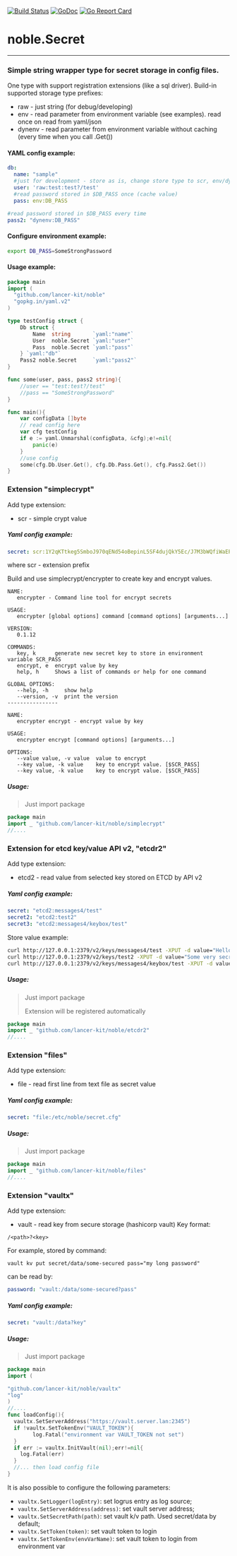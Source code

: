 [![Build Status](https://travis-ci.com/lancer-kit/noble.svg?branch=master)](https://travis-ci.com/github/lancer-kit/noble) 
[![GoDoc](https://godoc.org/github.com/lancer-kit/noble?status.png)](https://godoc.org/github.com/lancer-kit/noble)
[![Go Report Card](https://goreportcard.com/badge/github.com/lancer-kit/noble)](https://goreportcard.com/report/github.com/lancer-kit/noble)
# noble.Secret 
-----------

### Simple string wrapper type for secret storage in config files.

One type with support registration extensions (like a sql driver).
Build-in supported storage type prefixes:

* raw - just string (for debug/developing) 
* env - read parameter from environment variable (see examples). read once on read from yaml/json
* dynenv - read parameter from environment variable without caching (every time when you call .Get())
#### YAML config example:

```yaml
db:
  name: "sample"
  #just for development - store as is, change store type to scr, env/dynenv in prod
  user: 'raw:test:test?/test'
  #read password stored in $DB_PASS once (cache value)
  pass: env:DB_PASS

#read password stored in $DB_PASS every time
pass2: "dynenv:DB_PASS"
```

#### Configure environment example:
```bash
export DB_PASS=SomeStrongPassword
```


#### Usage example:
```go
package main
import (
  "github.com/lancer-kit/noble"
  "gopkg.in/yaml.v2"
)

type testConfig struct {
	Db struct {
        Name  string       `yaml:"name"`
		User  noble.Secret `yaml:"user"`
		Pass  noble.Secret `yaml:"pass"`
	} `yaml:"db"`
	Pass2 noble.Secret     `yaml:"pass2"`
}

func some(user, pass, pass2 string){
    //user == "test:test?/test"
    //pass == "SomeStrongPassword"
}

func main(){
    var configData []byte
    // read config here
    var cfg testConfig
    if e := yaml.Unmarshal(configData, &cfg);e!=nil{
        panic(e)
    }
    //use config
    some(cfg.Db.User.Get(), cfg.Db.Pass.Get(), cfg.Pass2.Get())
}

```
### Extension "simplecrypt"

Add type extension:
* scr - simple crypt value
##### Yaml config example:
````yaml
secret: scr:1Y2qKTtkeg5SmboJ970qENd54oBepinL5SF4dujQkY5Ec/J7M3bWQfiWaEPsZaXl4bPAEKoC1i29
````
where scr - extension prefix


Build and use simplecrypt/encrypter to create key and encrypt values.

````
NAME:
   encrypter - Command line tool for encrypt secrets

USAGE:
   encrypter [global options] command [command options] [arguments...]

VERSION:
   0.1.12

COMMANDS:
   key, k      generate new secret key to store in environment variable SCR_PASS
   encrypt, e  encrypt value by key
   help, h     Shows a list of commands or help for one command

GLOBAL OPTIONS:
   --help, -h     show help
   --version, -v  print the version
----------------

NAME:
   encrypter encrypt - encrypt value by key

USAGE:
   encrypter encrypt [command options] [arguments...]

OPTIONS:
   --value value, -v value  value to encrypt
   --key value, -k value    key to encrypt value. [$SCR_PASS]
   --key value, -k value    key to encrypt value. [$SCR_PASS]
````
##### Usage:

>Just import package

````go
package main
import _ "github.com/lancer-kit/noble/simplecrypt"
//....
````


### Extension for etcd key/value API v2, "etcdr2"

Add type extension:
* etcd2 - read value from selected key stored on ETCD by API v2

##### Yaml config example:

````yaml
secret: "etcd2:messages4/test"
secret2: "etcd2:test2"
secret3: "etcd2:messages4/keybox/test"
````

Store value example:
````bash
curl http://127.0.0.1:2379/v2/keys/messages4/test -XPUT -d value="Hello world"
curl http://127.0.0.1:2379/v2/keys/test2 -XPUT -d value="Some very secret value"
curl http://127.0.0.1:2379/v2/keys/messages4/keybox/test -XPUT -d value="One more secret value"
````
##### Usage:

> Just import package
>
> Extension will be registered automatically

````go
package main
import _ "github.com/lancer-kit/noble/etcdr2"
//....
````
### Extension "files"

Add type extension:
* file - read first line from text file as secret value

##### Yaml config example:

````yaml
secret: "file:/etc/noble/secret.cfg"
````

##### Usage:

>Just import package


````go
package main
import _ "github.com/lancer-kit/noble/files"
//....
````

### Extension "vaultx"

Add type extension:
* vault - read key from secure storage (hashicorp vault)
Key format:

`/<path>?<key>`

For example, stored by command:
```ssh
vault kv put secret/data/some-secured pass="my long password"    
```
can be read by:

```yaml
password: "vault:/data/some-secured?pass"
```

##### Yaml config example:

````yaml
secret: "vault:/data?key"
````

##### Usage:

>Just import package


````go
package main
import (

"github.com/lancer-kit/noble/vaultx"
"log"
)
//....
func loadConfig(){
  vaultx.SetServerAddress("https://vault.server.lan:2345")
  if !vaultx.SetTokenEnv("VAULT_TOKEN"){
        log.Fatal("environment var VAULT_TOKEN not set")
  }
  if err := vaultx.InitVault(nil);err!=nil{
    log.Fatal(err)
  }  
  //... then load config file  
}
````

It is also possible to configure the following parameters:
* `vaultx.SetLogger(logEntry)`: set logrus entry as log source;
* `vaultx.SetServerAddress(address)`: set vault server address;
* `vaultx.SetSecretPath(path)`: set vault k/v path. Used secret/data by default;
* `vaultx.SetToken(token)`: set vault token to login
* `vaultx.SetTokenEnv(envVarName)`: set vault token to login from environment var